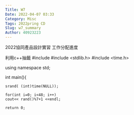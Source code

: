 ```yaml
---
Title: W7
Date: 2022-04-07 03:33
Category: Misc
Tags: 2022pring CD
Slug: w7_summary
Author: 40923223
---
```


2022協同產品設計實習
工作分配進度


<!-- PELICAN_END_SUMMARY -->
利用c++抽籤
#include <iostream>
#include <stdlib.h>
#include <time.h>

using namespace std;


int main(){

    srand( (int)time(NULL));
 
    for(int i=0; i<48; i++)
    cout<< rand()%7+1 <<endl;
 
    return 0;